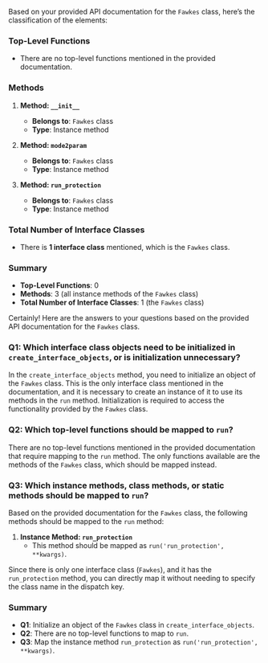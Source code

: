 Based on your provided API documentation for the `Fawkes` class, here’s the classification of the elements:

### Top-Level Functions
- There are no top-level functions mentioned in the provided documentation.

### Methods
1. **Method: `__init__`**
   - **Belongs to**: `Fawkes` class
   - **Type**: Instance method

2. **Method: `mode2param`**
   - **Belongs to**: `Fawkes` class
   - **Type**: Instance method

3. **Method: `run_protection`**
   - **Belongs to**: `Fawkes` class
   - **Type**: Instance method

### Total Number of Interface Classes
- There is **1 interface class** mentioned, which is the `Fawkes` class.

### Summary
- **Top-Level Functions**: 0
- **Methods**: 3 (all instance methods of the `Fawkes` class)
- **Total Number of Interface Classes**: 1 (the `Fawkes` class)

Certainly! Here are the answers to your questions based on the provided API documentation for the `Fawkes` class.

### Q1: Which interface class objects need to be initialized in `create_interface_objects`, or is initialization unnecessary?
In the `create_interface_objects` method, you need to initialize an object of the `Fawkes` class. This is the only interface class mentioned in the documentation, and it is necessary to create an instance of it to use its methods in the `run` method. Initialization is required to access the functionality provided by the `Fawkes` class.

### Q2: Which top-level functions should be mapped to `run`?
There are no top-level functions mentioned in the provided documentation that require mapping to the `run` method. The only functions available are the methods of the `Fawkes` class, which should be mapped instead.

### Q3: Which instance methods, class methods, or static methods should be mapped to `run`?
Based on the provided documentation for the `Fawkes` class, the following methods should be mapped to the `run` method:

1. **Instance Method: `run_protection`**
   - This method should be mapped as `run('run_protection', **kwargs)`.

Since there is only one interface class (`Fawkes`), and it has the `run_protection` method, you can directly map it without needing to specify the class name in the dispatch key. 

### Summary
- **Q1**: Initialize an object of the `Fawkes` class in `create_interface_objects`.
- **Q2**: There are no top-level functions to map to `run`.
- **Q3**: Map the instance method `run_protection` as `run('run_protection', **kwargs)`.